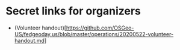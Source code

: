 # Secret links for organizers

- (Volunteer handout)[<https://github.com/OSGeo-US/fedgeoday.us/blob/master/operations/20200522-volunteer-handout.md>]
